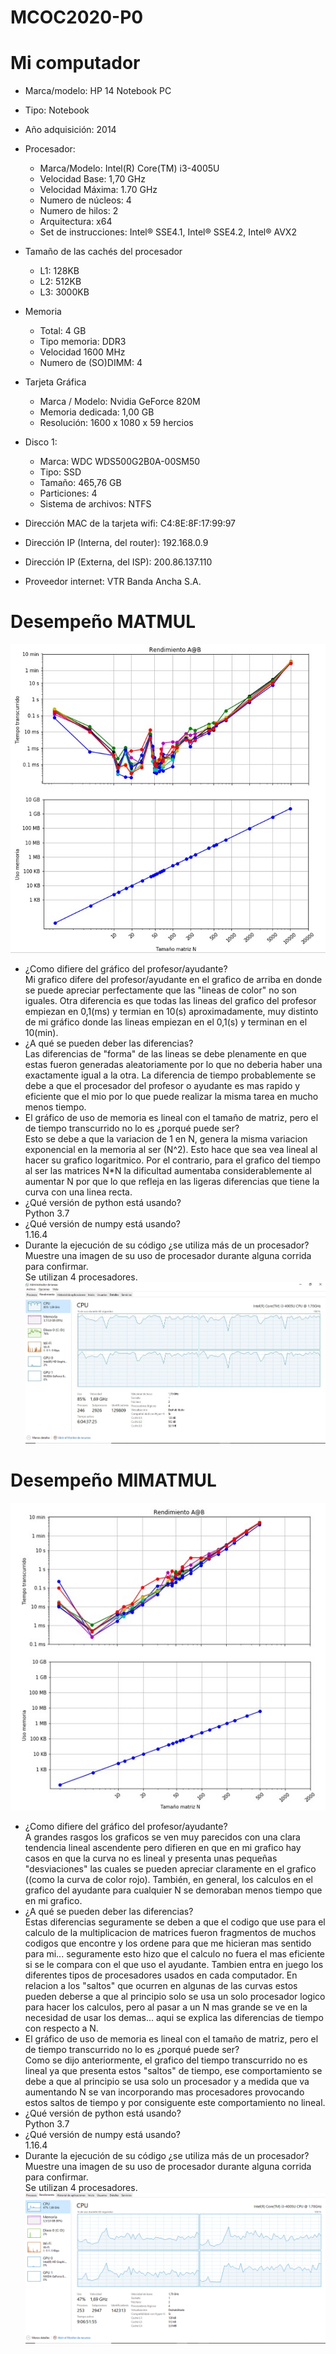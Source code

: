 # MCOC2020-P0
# Mi computador
- Marca/modelo: HP 14 Notebook PC

- Tipo: Notebook

- Año adquisición: 2014

- Procesador:
  - Marca/Modelo: Intel(R) Core(TM) i3-4005U
  - Velocidad Base: 1,70 GHz
  - Velocidad Máxima: 1.70 GHz
  - Numero de núcleos: 4
  - Numero de hilos: 2
  - Arquitectura: x64
  - Set de instrucciones: Intel® SSE4.1, Intel® SSE4.2, Intel® AVX2
  
- Tamaño de las cachés del procesador
  - L1: 128KB
  - L2: 512KB
  - L3: 3000KB
  
- Memoria
  - Total: 4 GB
  - Tipo memoria: DDR3
  - Velocidad 1600 MHz
  - Numero de (SO)DIMM: 4
  
- Tarjeta Gráfica
  - Marca / Modelo: Nvidia GeForce 820M
  - Memoria dedicada: 1,00 GB
  - Resolución: 1600 x 1080 x 59 hercios
  
- Disco 1:
  - Marca: WDC WDS500G2B0A-00SM50
  - Tipo: SSD
  - Tamaño: 465,76 GB
  - Particiones: 4
  - Sistema de archivos: NTFS


- Dirección MAC de la tarjeta wifi: C4:8E:8F:17:99:97‬

- Dirección IP (Interna, del router): 192.168.0.9

- Dirección IP (Externa, del ISP): 200.86.137.110

- Proveedor internet: VTR Banda Ancha S.A.

# Desempeño MATMUL
![alt text](https://github.com/Javcia98/MCOC2020-P0/blob/master/graficos.jpg)

- ¿Como difiere del gráfico del profesor/ayudante? <br>
 Mi grafico difere del profesor/ayudante en el grafico de arriba en donde se puede apreciar perfectamente que las "lineas de color" no son iguales. Otra diferencia es que todas las lineas del grafico del profesor empiezan en 0,1(ms) y termian en 10(s) aproximadamente, muy distinto de mi gráfico donde las lineas empiezan en el 0,1(s) y terminan en el 10(min).
- ¿A qué se pueden deber las diferencias? <br>
 Las diferencias de "forma" de las lineas se debe plenamente en que estas fueron generadas aleatoriamente por lo que no deberia haber una exactamente igual a la otra. La diferencia de tiempo probablemente se debe a que el procesador del profesor o ayudante es mas rapido y eficiente que el mio por lo que puede realizar la misma tarea en  mucho menos tiempo.
- El gráfico de uso de memoria es lineal con el tamaño de matriz, pero el de tiempo transcurrido no lo es ¿porqué puede ser? <br>
 Esto se debe a que la variacion de 1 en N, genera la misma variacion exponencial en la memoria al ser (N^2). Esto hace que sea vea lineal al hacer su grafico logaritmico. Por el contrario, para el grafico del tiempo al ser las matrices N*N la dificultad aumentaba considerablemente al aumentar N por que lo que refleja en las ligeras diferencias que tiene la curva con una linea recta.
- ¿Qué versión de python está usando? <br>
 Python 3.7
- ¿Qué versión de numpy está usando?<br>
 1.16.4
- Durante la ejecución de su código ¿se utiliza más de un procesador? Muestre una imagen de su uso de procesador durante alguna corrida para confirmar. <br>
 Se utilizan 4 procesadores. <br>
![alt text](https://github.com/Javcia98/MCOC2020-P0/blob/master/procesador%20ejecutando%20el%20codigo.jpg)

# Desempeño MIMATMUL
![alt text](https://github.com/Javcia98/MCOC2020-P0/blob/master/graficos%20de%20mimatmul.png)

- ¿Como difiere del gráfico del profesor/ayudante? <br>
 A grandes rasgos los graficos se ven muy parecidos con una clara tendencia lineal ascendente pero difieren en que en mi grafico hay casos en que la curva no es lineal y presenta unas pequeñas "desviaciones" las cuales se pueden apreciar claramente en el grafico ((como la curva de color rojo). También, en general, los calculos en el grafico del ayudante para cualquier N se demoraban menos tiempo que en mi grafico.
- ¿A qué se pueden deber las diferencias? <br>
 Estas diferencias seguramente se deben a que el codigo que use para el calculo de la multiplicacion de matrices fueron fragmentos de muchos codigos que encontre y los ordene para que me hicieran mas sentido para mi... seguramente esto hizo que el calculo no fuera el mas eficiente si se le compara con el que uso el ayudante. Tambien entra en juego los diferentes tipos de procesadores usados en cada computador. En relacion a los "saltos" que ocurren en algunas de las curvas estos pueden deberse a que al principio solo se usa un solo procesador logico para hacer los calculos, pero al pasar a un N mas grande se ve en la necesidad de usar los demas... aqui se explica las diferencias de tiempo con respecto a N.
- El gráfico de uso de memoria es lineal con el tamaño de matriz, pero el de tiempo transcurrido no lo es ¿porqué puede ser? <br>
 Como se dijo anteriormente, el grafico del tiempo transcurrido no es lineal ya que presenta estos "saltos" de tiempo, ese comportamiento se debe a que al principio se usa solo un procesador y a medida que va aumentando N se van incorporando mas procesadores provocando estos saltos de tiempo y por consiguente este comportamiento no lineal.
- ¿Qué versión de python está usando? <br>
 Python 3.7
- ¿Qué versión de numpy está usando?<br>
 1.16.4
- Durante la ejecución de su código ¿se utiliza más de un procesador? Muestre una imagen de su uso de procesador durante alguna corrida para confirmar. <br>
 Se utilizan 4 procesadores. <br>
![alt text](https://github.com/Javcia98/MCOC2020-P0/blob/master/imagen%20procesadores%20mimatmul.png)


